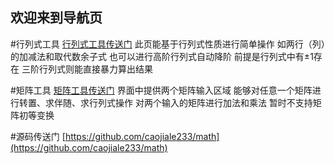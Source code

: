 ## 欢迎来到导航页

#行列式工具
[行列式工具传送门](https://caojiale233.github.io/math/determinant/index.html)
此页能基于行列式性质进行简单操作
如两行（列）的加减法和取代数余子式
也可以进行高阶行列式自动降阶
前提是行列式中有±1存在
三阶行列式则能直接暴力算出结果

#矩阵工具
[矩阵工具传送门](https://caojiale233.github.io/math/matrix/index.html)
界面中提供两个矩阵输入区域
能够对任意一个矩阵进行转置、求伴随、求行列式操作
对两个输入的矩阵进行加法和乘法
暂时不支持矩阵初等变换

#源码传送门
[https://github.com/caojiale233/math](https://github.com/caojiale233/math)
